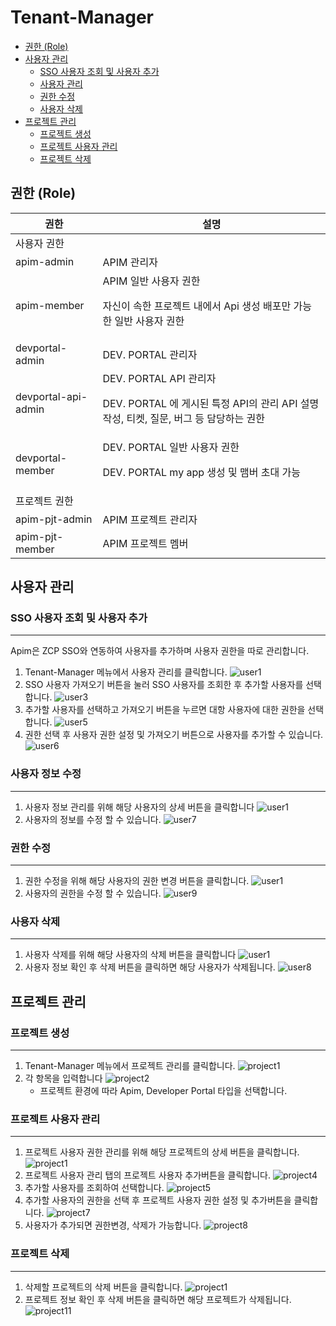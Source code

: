 #  Tenant-Manager

- [권한 (Role)](#권한-(Role))
- [사용자 관리](#사용자-관리)
    - [SSO 사용자 조회 및 사용자 추가](#SSO-사용자-조회-및-사용자-추가)
    - [사용자 관리](#사용자-관리) 
    - [권한 수정](#권한-수정)
    - [사용자 삭제](#사용자-삭제)
- [프로젝트 관리](#프로젝트-관리)
    - [프로젝트 생성](#프로젝트-생성)
    - [프로젝트 사용자 관리](#프로젝트-사용자-관리)
    - [프로젝트 삭제](#프로젝트-삭제)

## 권한 (Role)

| 권한  | 설명  |
|---|---|
|사용자 권한|
| apim-admin | APIM 관리자 |
| apim-member | APIM 일반 사용자 권한 <p> 자신이 속한 프로젝트 내에서 Api 생성 배포만 가능한 일반 사용자 권한|
| devportal-admin | DEV. PORTAL 관리자 |
| devportal-api-admin | DEV. PORTAL API 관리자 <p> DEV. PORTAL 에 게시된 특정 API의 관리 API 설명 작성, 티켓, 질문, 버그 등 담당하는 권한|
| devportal-member | DEV. PORTAL 일반 사용자 권한 <p> DEV. PORTAL my app 생성 및 맴버 초대 가능|
|프로젝트 권한|
|apim-pjt-admin	| APIM 프로젝트 관리자|
|apim-pjt-member | APIM 프로젝트 멤버|
## 사용자 관리
### **SSO 사용자 조회 및 사용자 추가**
---
Apim은 ZCP SSO와 연동하여 사용자를 추가하며 사용자 권한을 따로 관리합니다. 
1. Tenant-Manager 메뉴에서 사용자 관리를 클릭합니다.
![user1](./img/user1.png)
2. SSO 사용자 가져오기 버튼을 눌러 SSO 사용자를 조회한 후 추가할 사용자를 선택합니다.
![user3](./img/user3.png)
3. 추가할 사용자를 선택하고 가져오기 버튼을 누르면 대항 사용자에 대한 권한을 선택합니다. 
![user5](./img/user5.png)
4. 권한 선택 후 사용자 권한 설정 및 가져오기 버튼으로 사용자를 추가할 수 있습니다.
![user6](./img/user6.png)

### **사용자 정보 수정**

---
1. 사용자 정보 관리를 위해 해당 사용자의 상세 버튼을 클릭합니다
![user1](./img/user1.png)
2. 사용자의 정보를 수정 할 수 있습니다.
![user7](./img/user7.png)
### **권한 수정**
---

1. 권한 수정을 위해 해당 사용자의 권한 변경 버튼을 클릭합니다.
![user1](./img/user1.png)
2. 사용자의 권한을 수정 할 수 있습니다.
![user9](./img/user9.png)
### **사용자 삭제**
---
1. 사용자 삭제를 위해 해당 사용자의 삭제 버튼을 클릭합니다
![user1](./img/user1.png)
2. 사용자 정보 확인 후 삭제 버튼을 클릭하면 해당 사용자가 삭제됩니다.
![user8](./img/user8.png)
## 프로젝트 관리
### **프로젝트 생성**
---

1. Tenant-Manager 메뉴에서 프로젝트 관리를 클릭합니다.
![project1](./img/project1.png)
2. 각 항목을 입력합니다
![project2](./img/project2.png)
    - 프로젝트 환경에 따라 Apim, Developer Portal 타입을 선택합니다.

### **프로젝트 사용자 관리**
---
1. 프로젝트 사용자 권한 관리를 위해 해당 프로젝트의 상세 버튼을 클릭합니다.
![project1](./img/project1.png)
2. 프로젝트 사용자 관리 탭의 프로젝트 사용자 추가버튼을 클릭합니다.
![project4](./img/project4.png)
3. 추가할 사용자를 조회하여 선택합니다.
![project5](./img/project5.png)
4. 추가할 사용자의 권한을 선택 후 프로젝트 사용자 권한 설정 및 추가버튼을 클릭합니다.
![project7](./img/project7.png)
5. 사용자가 추가되면 권한변경, 삭제가 가능합니다.
![project8](./img/project8.png)

### **프로젝트 삭제**
---

1. 삭제할 프로젝트의 삭제 버튼을 클릭합니다.
![project1](./img/project1.png)
2. 프로젝트 정보 확인 후 삭제 버튼을 클릭하면 해당 프로젝트가 삭제됩니다.
![project11](./img/project11.png)